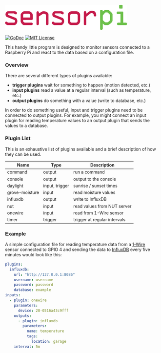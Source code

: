 ![sensorpi logo](https://github.com/nathan-osman/sensorpi/blob/main/img/logo.png?raw=true)

[![GoDoc](https://godoc.org/github.com/nathan-osman/sensorpi?status.svg)](https://godoc.org/github.com/nathan-osman/sensorpi)
[![MIT License](https://img.shields.io/badge/license-MIT-9370d8.svg?style=flat)](https://opensource.org/licenses/MIT)

This handy little program is designed to monitor sensors connected to a Raspberry Pi and react to the data based on a configuration file.

### Overview

There are several different types of plugins available:

- **trigger plugins** wait for something to happen (motion detected, etc.)
- **input plugins** read a value at a regular interval (such as temperature, etc.)
- **output plugins** do something with a value (write to database, etc.)

In order to do something useful, input and trigger plugins need to be connected to output plugins. For example, you might connect an input plugin for reading temperature values to an output plugin that sends the values to a database.

### Plugin List

This is an exhaustive list of plugins available and a brief description of how they can be used.

| Name           | Type           | Description                  |
|----------------|----------------|------------------------------|
| command        | output         | run a command                |
| console        | output         | output to the console        |
| daylight       | input, trigger | sunrise / sunset times       |
| grove-moisture | input          | read moisture values         |
| influxdb       | output         | write to InfluxDB            |
| nut            | input          | read values from NUT server  |
| onewire        | input          | read from 1-Wire sensor      |
| timer          | trigger        | trigger at regular intervals |

### Example

A simple configuration file for reading temperature data from a [1-Wire](https://en.wikipedia.org/wiki/1-Wire) sensor connected to GPIO 4 and sending the data to [InfluxDB](https://en.wikipedia.org/wiki/InfluxDB) every five minutes would look like this:

```yaml
plugins:
  influxdb:
    url: "http://127.0.0.1:8086"
    username: username
    password: password
    database: example
inputs:
  - plugin: onewire
    parameters:
      device: 28-0516a43c9fff
    outputs:
      - plugin: influxdb
        parameters:
          name: temperature
          tags:
            location: garage
    interval: 5m
```
